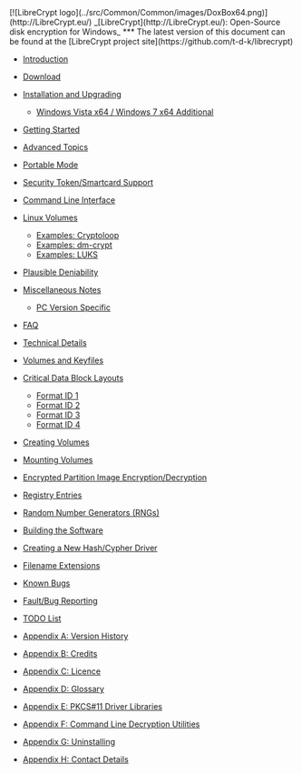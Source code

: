 

<meta content="text/html; charset=UTF-8" http-equiv="Content-Type">
<meta name="keywords" content="disk encryption, security, transparent, AES, plausible deniability, virtual drive, Linux, MS Windows, portable, USB drive, partition">
<meta name="description" content="LibreCrypt: An Open-Source transparent encryption program for PCs. With this software, you can create one or more &quot;containers&quot; on your PC - which appear as disks, anything written to these disks is automatically encrypted before being stored on your hard drive.">

<meta name="author" content="Sarah Dean">
<meta name="copyright" content="Copyright 2004, 2005, 2006, 2007, 2008 Sarah Dean">


<TITLE>Contents</TITLE>

<link href="https://raw.githubusercontent.com/t-d-k/librecrypt/master/docs/styles_common.css" rel="stylesheet" type="text/css">


<link rel="shortcut icon" href="https://github.com/t-d-k/librecrypt/raw/master/src/Common/Common/images/DoxBox.ico" type="image/x-icon">

<SPAN CLASS="master_link">
[![LibreCrypt logo](../src/Common/Common/images/DoxBox64.png)](http://LibreCrypt.eu/)
</SPAN>
<SPAN CLASS="master_title">
_[LibreCrypt](http://LibreCrypt.eu/): Open-Source disk encryption for Windows_
</SPAN>
***

<SPAN class="tip">
The latest version of this document can be found at the [LibreCrypt project site](https://github.com/t-d-k/librecrypt)
</SPAN>

      
* [Introduction](description.html)
* [Download](download.html)
* [Installation and Upgrading](installation_and_upgrading__PC.html)

	+ [Windows Vista	x64 / Windows	7	x64 Additional](impact_of_kernel_driver_signing.html)

* [Getting Started](getting_started.html)
* [Advanced Topics](advanced_topics.html)
* [Portable Mode](portable_mode.html)
* [Security Token/Smartcard Support](pkcs11_support.html)
* [Command Line Interface](command_line.html)
* [Linux Volumes](Linux_volumes.html)

	+ [Examples: Cryptoloop](Linux_examples__cryptoloop.html)
	+ [Examples: dm-crypt](Linux_examples__dm-crypt.html)
	+ [Examples: LUKS](Linux_examples__LUKS.html)
	
* [Plausible Deniability](plausible_deniability.html)
* [Miscellaneous Notes](notes.html)

	+ [PC Version Specific](notes_PC.html)


* [FAQ](FAQ.html)
* [Technical Details](technical_details.html)


* [Volumes and Keyfiles](technical_details__FreeOTFE_volumes_and_keyfiles.html)

* [Critical Data Block Layouts](technical_details__FreeOTFE_CDB_layout.html)

	+ [Format ID 1](technical_details__FreeOTFE_CDB_layout_format_1.html)
	+ [Format ID 2](technical_details__FreeOTFE_CDB_layout_format_2.html)
	+ [Format ID 3](technical_details__FreeOTFE_CDB_layout_format_3.html)
	+ [Format ID 4](technical_details__FreeOTFE_CDB_layout_format_4.html)


* [Creating Volumes](technical_details__creating_FreeOTFE_volumes.html)
* [Mounting Volumes](technical_details__mounting_FreeOTFE_volumes.html)
* [Encrypted Partition Image Encryption/Decryption](technical_details__partition_encryption_decryption.html)
* [Registry Entries](technical_details__registry_entries.html)
* [Random Number Generators (RNGs)](technical_details__RNGs.html)
* [Building the Software](technical_details__build_notes.html)
* [Creating a New Hash/Cypher Driver](technical_details__creating_a_new_hash_cypher_driver.html)
* [Filename Extensions](technical_details__filename_extensions.html)

* [Known Bugs](known_bugs.html)
* [Fault/Bug Reporting](fault_reporting.html)
* [TODO List](TODO_list.html)
* [Appendix A: Version History](version_history.html)
* [Appendix B: Credits](credits.html)
* [Appendix C: Licence](licence.html)
* [Appendix D: Glossary](glossary.html)
* [Appendix E: PKCS#11 Driver Libraries](pkcs11_drivers.html)
* [Appendix F: Command Line Decryption Utilities](command_line_decryption_utilities.html)
* [Appendix G: Uninstalling](uninstalling.html)
* [Appendix H: Contact Details](contact_details.html)

 



